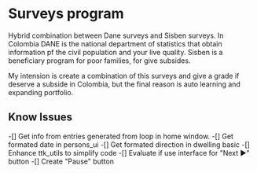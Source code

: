 Surveys program
===

Hybrid combination between Dane surveys and Sisben surveys. In Colombia DANE is the national department of statistics that obtain information pf the civil population and your live quality. Sisben is a beneficiary program for poor families, for give subsides.

My intension is create a combination of this surveys and give a grade if deserve a subside in Colombia, but the final reason is auto learning and expanding portfolio.

Know Issues
---

-[] Get info from entries generated from loop in home window.
-[] Get formated date in persons_ui
-[] Get formated direction in dwelling basic
-[] Enhance ttk_utils to simplify code
-[] Evaluate if use interface for "Next ▶" button
-[] Create "Pause" button
